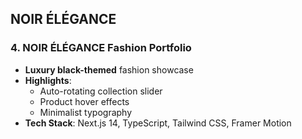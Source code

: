 ## NOIR ÉLÉGANCE ##

### 4. NOIR ÉLÉGANCE Fashion Portfolio
- **Luxury black-themed** fashion showcase
- **Highlights**:
  - Auto-rotating collection slider
  - Product hover effects
  - Minimalist typography
- **Tech Stack**: Next.js 14, TypeScript, Tailwind CSS, Framer Motion
